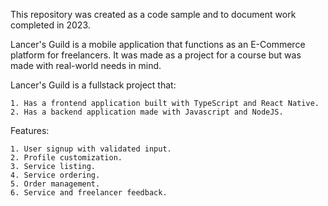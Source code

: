 This repository was created as a code sample and to document work completed in 2023.

Lancer's Guild is a mobile application that functions as an E-Commerce platform for freelancers. It was made as a project for a course but was made with real-world needs in mind. 

Lancer's Guild is a fullstack project that:

    1. Has a frontend application built with TypeScript and React Native.
    2. Has a backend application made with Javascript and NodeJS.


Features:

    1. User signup with validated input.
    2. Profile customization.
    3. Service listing.
    4. Service ordering.
    5. Order management.
    6. Service and freelancer feedback.
